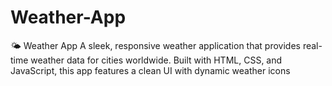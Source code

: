 # Weather-App
🌤️ Weather App A sleek, responsive weather application that provides real-time weather data for cities worldwide. Built with HTML, CSS, and JavaScript, this app features a clean UI with dynamic weather icons 
